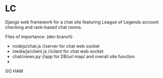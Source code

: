 LC
==

Django web framework for a chat site featuring League of Legends account checking and rank-based chat rooms. 

Files of importance: (dev branch)
  - nodejs/chat.js          //server for chat web socket
  - media/js/client.js      //client for chat web socket
  - chat/views.py           //app for DB/url map/ and overall site function
  - 
  
GO HAM
